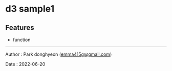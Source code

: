 # d3 sample1





## Features
* function





---
Author : Park donghyeon (emma415g@gmail.com)

Date : 2022-06-20